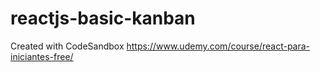 # reactjs-basic-kanban
Created with CodeSandbox
https://www.udemy.com/course/react-para-iniciantes-free/
